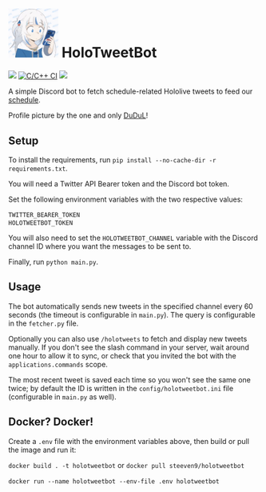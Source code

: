 # <img src="logo.png" width="100"> HoloTweetBot

[![](https://img.shields.io/github/license/Steeven9/HoloTweetBot)](/LICENSE)
[![C/C++ CI](https://github.com/Steeven9/HoloTweetBot/actions/workflows/docker-image.yml/badge.svg)](https://github.com/Steeven9/HoloTweetBot/actions/workflows/docker-image.yml)
![](https://img.shields.io/tokei/lines/github/Steeven9/HoloTweetBot)

A simple Discord bot to fetch schedule-related Hololive tweets to
feed our [schedule](https://holocal.moe).

Profile picture by the one and only [DuDuL](https://twitter.com/DuDuLtv)!

## Setup

To install the requirements, run `pip install --no-cache-dir -r requirements.txt`.

You will need a Twitter API Bearer token and the Discord bot token.

Set the following environment variables with the two respective values:

```
TWITTER_BEARER_TOKEN
HOLOTWEETBOT_TOKEN
```

You will also need to set the `HOLOTWEETBOT_CHANNEL` variable with the
Discord channel ID where you want the messages to be sent to.

Finally, run `python main.py`.

## Usage

The bot automatically sends new tweets in the specified channel every 60 seconds
(the timeout is configurable in `main.py`). The query is configurable in the
`fetcher.py` file.

Optionally you can also use `/holotweets` to fetch and display new tweets manually.
If you don't see the slash command in your server, wait around one hour to allow it
to sync, or check that you invited the bot with the `applications.commands` scope.

The most recent tweet is saved each time so you won't see the same one twice;
by default the ID is written in the `config/holotweetbot.ini` file
(configurable in `main.py` as well).

## Docker? Docker!

Create a `.env` file with the environment variables above, then build or pull the image and run it:

`docker build . -t holotweetbot` or `docker pull steeven9/holotweetbot`

`docker run --name holotweetbot --env-file .env holotweetbot`
